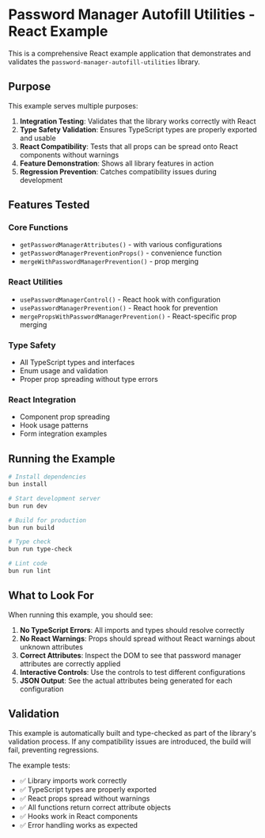 # Password Manager Autofill Utilities - React Example

This is a comprehensive React example application that demonstrates and validates the `password-manager-autofill-utilities` library.

## Purpose

This example serves multiple purposes:

1. **Integration Testing**: Validates that the library works correctly with React
2. **Type Safety Validation**: Ensures TypeScript types are properly exported and usable
3. **React Compatibility**: Tests that all props can be spread onto React components without warnings
4. **Feature Demonstration**: Shows all library features in action
5. **Regression Prevention**: Catches compatibility issues during development

## Features Tested

### Core Functions

- `getPasswordManagerAttributes()` - with various configurations
- `getPasswordManagerPreventionProps()` - convenience function
- `mergeWithPasswordManagerPrevention()` - prop merging

### React Utilities

- `usePasswordManagerControl()` - React hook with configuration
- `usePasswordManagerPrevention()` - React hook for prevention
- `mergePropsWithPasswordManagerPrevention()` - React-specific prop merging

### Type Safety

- All TypeScript types and interfaces
- Enum usage and validation
- Proper prop spreading without type errors

### React Integration

- Component prop spreading
- Hook usage patterns
- Form integration examples

## Running the Example

```bash
# Install dependencies
bun install

# Start development server
bun run dev

# Build for production
bun run build

# Type check
bun run type-check

# Lint code
bun run lint
```

## What to Look For

When running this example, you should see:

1. **No TypeScript Errors**: All imports and types should resolve correctly
2. **No React Warnings**: Props should spread without React warnings about unknown attributes
3. **Correct Attributes**: Inspect the DOM to see that password manager attributes are correctly applied
4. **Interactive Controls**: Use the controls to test different configurations
5. **JSON Output**: See the actual attributes being generated for each configuration

## Validation

This example is automatically built and type-checked as part of the library's validation process. If any compatibility issues are introduced, the build will fail, preventing regressions.

The example tests:

- ✅ Library imports work correctly
- ✅ TypeScript types are properly exported
- ✅ React props spread without warnings
- ✅ All functions return correct attribute objects
- ✅ Hooks work in React components
- ✅ Error handling works as expected
